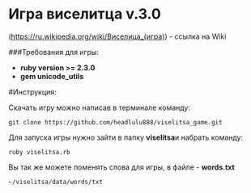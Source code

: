 
 # Игра виселитца v.3.0
(https://ru.wikipedia.org/wiki/Виселица_(игра)) - ссылка на Wiki
 
 ###Требования для игры:
- **ruby version >= 2.3.0**
- **gem unicode_utils**
 
 #Инструкция:
 
 Скачать игру можно написав в терминале команду:
 ```
 git clone https://github.com/headlulu888/viselitsa_game.git
 ```
 Для запуска игры нужно зайти в папку **viselitsa**и набрать команду:
 ```
 ruby viselitsa.rb
 ```
 Вы так же можете поменять слова для игры, в файле - **words.txt**
 ```
 ~/viselitsa/data/words/txt
 ```
 

